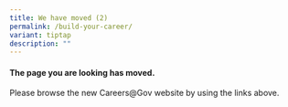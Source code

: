 ```yaml
---
title: We have moved (2)
permalink: /build-your-career/
variant: tiptap
description: ""
---
```

<h4>The page you are looking has moved.</h4>
<p>Please browse the new Careers@Gov website by using the links above.</p>